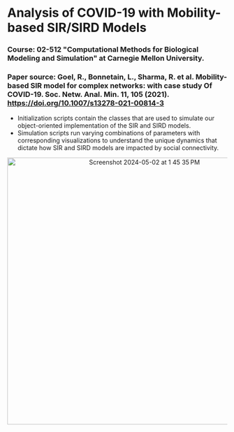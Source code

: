 # Analysis of COVID-19 with Mobility-based SIR/SIRD Models
### Course: 02-512 "Computational Methods for Biological Modeling and Simulation" at Carnegie Mellon University.
### Paper source: Goel, R., Bonnetain, L., Sharma, R. et al. Mobility-based SIR model for complex networks: with case study Of COVID-19. Soc. Netw. Anal. Min. 11, 105 (2021). https://doi.org/10.1007/s13278-021-00814-3
- Initialization scripts contain the classes that are used to simulate our object-oriented implementation of the SIR and SIRD models.
- Simulation scripts run varying combinations of parameters with corresponding visualizations to understand the unique dynamics that dictate how SIR and SIRD models are impacted by social connectivity.

<div align="center">
  <img width="612" alt="Screenshot 2024-05-02 at 1 45 35 PM" src="https://github.com/Virmani12/02712-Final-Project/assets/66140791/8c022e9e-2764-4ea2-abb5-0c3541673abc">
</div>
